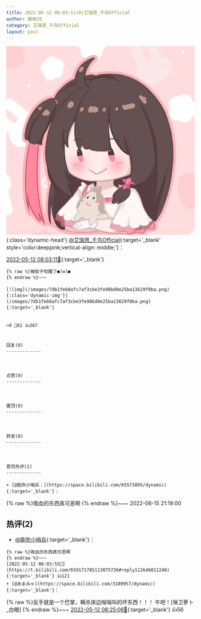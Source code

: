 ```yaml
---
title: 2022-05-12 08:03:11(0)艾瑞思_千鸟Official
author: 御坂IO
category: 艾瑞思_千鸟Official
layout: post
---
```


![img](/images/7e08840c56f251de28bdf766b647bd5fe9a5d50a.jpg){:class='dynamic-head'}
[@艾瑞思_千鸟Official](https://space.bilibili.com/1090010845/dynamic){:target='_blank' style='color:deeppink;vertical-align: middle;'}：

[2022-05-12 08:03:11🔗](https://t.bilibili.com/659171785113075736){:target='_blank'}

~~~
{% raw %}被蚊子咬醒了●)o(●
{% endraw %}~~~

[![img](/images/7db1feb8afc7af3cbe3fe98bd0e25ba13629f0ba.png){:class='dynamic-img'}](/images/7db1feb8afc7af3cbe3fe98bd0e25ba13629f0ba.png){:target='_blank'}


↪️0 💬61 👍367


回复(0)
-------------



点赞(0)
-------------



置顶(0)
-------------



转发(0)
-------------



首页热评(1)
-------------

+ [@能吹小哨兵：](https://space.bilibili.com/65573895/dynamic){:target='_blank'}：
~~~
{% raw %}吸血的东西真可恶啊
{% endraw %}~~~
2022-06-15 21:19:00


热评(2)
-------------

+ [@能吹小哨兵](https://space.bilibili.com/65573895/dynamic){:target='_blank'}：
~~~
{% raw %}吸血的东西真可恶啊
{% endraw %}~~~
[2022-05-12 08:03:55🔗](https://t.bilibili.com/659171785113075736#reply112646811248){:target='_blank'} 👍121
+ [@あまみゃ](https://space.bilibili.com/3189957/dynamic){:target='_blank'}：
~~~
{% raw %}反手就是一个巴掌，瞬杀床边嗡嗡叫的坏东西！！！
牛吧！[保卫萝卜_白眼]
{% endraw %}~~~
[2022-05-12 08:25:06🔗](https://t.bilibili.com/659171785113075736#reply112648087072){:target='_blank'} 👍56


